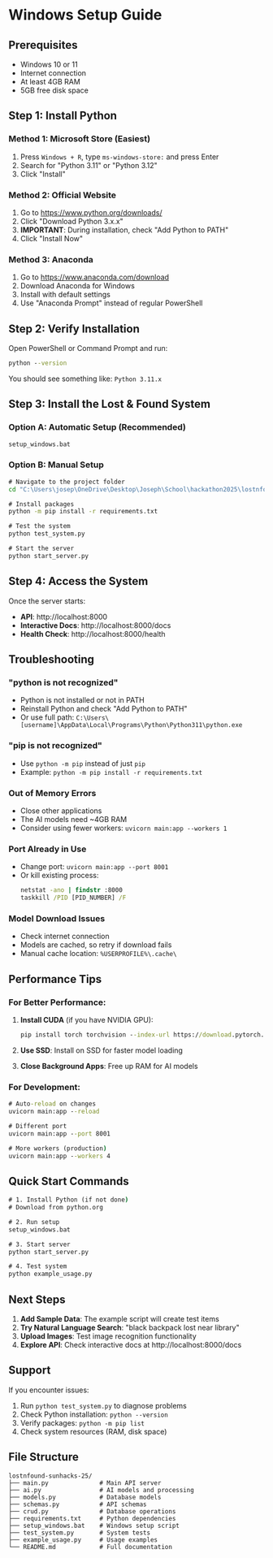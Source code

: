 # Windows Setup Guide

## Prerequisites
- Windows 10 or 11
- Internet connection
- At least 4GB RAM
- 5GB free disk space

## Step 1: Install Python

### Method 1: Microsoft Store (Easiest)
1. Press `Windows + R`, type `ms-windows-store:` and press Enter
2. Search for "Python 3.11" or "Python 3.12"
3. Click "Install"

### Method 2: Official Website
1. Go to https://www.python.org/downloads/
2. Click "Download Python 3.x.x"
3. **IMPORTANT**: During installation, check "Add Python to PATH"
4. Click "Install Now"

### Method 3: Anaconda
1. Go to https://www.anaconda.com/download
2. Download Anaconda for Windows
3. Install with default settings
4. Use "Anaconda Prompt" instead of regular PowerShell

## Step 2: Verify Installation

Open PowerShell or Command Prompt and run:
```cmd
python --version
```

You should see something like: `Python 3.11.x`

## Step 3: Install the Lost & Found System

### Option A: Automatic Setup (Recommended)
```cmd
setup_windows.bat
```

### Option B: Manual Setup
```cmd
# Navigate to the project folder
cd "C:\Users\josep\OneDrive\Desktop\Joseph\School\hackathon2025\lostnfound-sunhacks-25"

# Install packages
python -m pip install -r requirements.txt

# Test the system
python test_system.py

# Start the server
python start_server.py
```

## Step 4: Access the System

Once the server starts:
- **API**: http://localhost:8000
- **Interactive Docs**: http://localhost:8000/docs
- **Health Check**: http://localhost:8000/health

## Troubleshooting

### "python is not recognized"
- Python is not installed or not in PATH
- Reinstall Python and check "Add Python to PATH"
- Or use full path: `C:\Users\[username]\AppData\Local\Programs\Python\Python311\python.exe`

### "pip is not recognized"
- Use `python -m pip` instead of just `pip`
- Example: `python -m pip install -r requirements.txt`

### Out of Memory Errors
- Close other applications
- The AI models need ~4GB RAM
- Consider using fewer workers: `uvicorn main:app --workers 1`

### Port Already in Use
- Change port: `uvicorn main:app --port 8001`
- Or kill existing process:
  ```cmd
  netstat -ano | findstr :8000
  taskkill /PID [PID_NUMBER] /F
  ```

### Model Download Issues
- Check internet connection
- Models are cached, so retry if download fails
- Manual cache location: `%USERPROFILE%\.cache\`

## Performance Tips

### For Better Performance:
1. **Install CUDA** (if you have NVIDIA GPU):
   ```cmd
   pip install torch torchvision --index-url https://download.pytorch.org/whl/cu118
   ```

2. **Use SSD**: Install on SSD for faster model loading

3. **Close Background Apps**: Free up RAM for AI models

### For Development:
```cmd
# Auto-reload on changes
uvicorn main:app --reload

# Different port
uvicorn main:app --port 8001

# More workers (production)
uvicorn main:app --workers 4
```

## Quick Start Commands

```cmd
# 1. Install Python (if not done)
# Download from python.org

# 2. Run setup
setup_windows.bat

# 3. Start server
python start_server.py

# 4. Test system
python example_usage.py
```

## Next Steps

1. **Add Sample Data**: The example script will create test items
2. **Try Natural Language Search**: "black backpack lost near library"
3. **Upload Images**: Test image recognition functionality
4. **Explore API**: Check interactive docs at http://localhost:8000/docs

## Support

If you encounter issues:
1. Run `python test_system.py` to diagnose problems
2. Check Python installation: `python --version`
3. Verify packages: `python -m pip list`
4. Check system resources (RAM, disk space)

## File Structure

```
lostnfound-sunhacks-25/
├── main.py              # Main API server
├── ai.py                # AI models and processing
├── models.py            # Database models
├── schemas.py           # API schemas
├── crud.py              # Database operations
├── requirements.txt     # Python dependencies
├── setup_windows.bat    # Windows setup script
├── test_system.py       # System tests
├── example_usage.py     # Usage examples
└── README.md            # Full documentation
```


